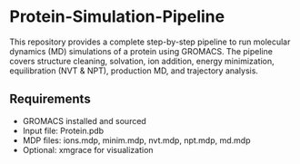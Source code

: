 # Protein-Simulation-Pipeline
This repository provides a complete step-by-step pipeline to run molecular dynamics (MD) simulations of a protein using GROMACS. The pipeline covers structure cleaning, solvation, ion addition, energy minimization, equilibration (NVT & NPT), production MD, and trajectory analysis.


## Requirements
- GROMACS installed and sourced
- Input file: Protein.pdb
- MDP files: ions.mdp, minim.mdp, nvt.mdp, npt.mdp, md.mdp
- Optional: xmgrace for visualization
